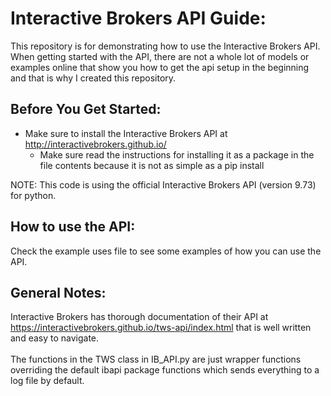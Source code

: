 # Interactive Brokers API Guide:

This repository is for demonstrating how to use the Interactive Brokers API. When getting started with the API, 
there are not a whole lot of models or examples online that show you how to get the api setup in the beginning and that 
is why I created this repository. 

## Before You Get Started: 

* Make sure to install the Interactive Brokers API at http://interactivebrokers.github.io/
    * Make sure read the instructions for installing it as a package in the file contents because it is not as simple
    as a pip install 

NOTE: This code is using the official Interactive Brokers API (version 9.73) for python. 

## How to use the API:

Check the example uses file to see some examples of how you can use the API. 

## General Notes:

Interactive Brokers has thorough documentation of their API at 
https://interactivebrokers.github.io/tws-api/index.html that is well written and easy to navigate. 
<br><br>
The functions in the TWS class in IB_API.py are just wrapper functions overriding the default ibapi package functions
which sends everything to a log file by default.



